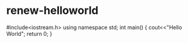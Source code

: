 # renew-helloworld
#include<iostream.h>
using namespace std;
int main() {
  cout<<"Hello World";
  return 0;
}
